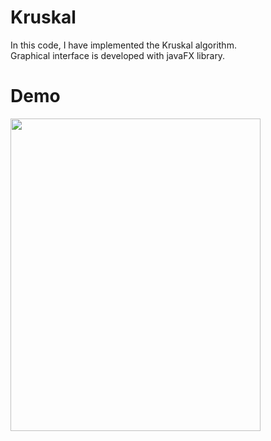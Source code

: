 # Kruskal

In this code, I have implemented the Kruskal algorithm. </br>
Graphical interface is developed with javaFX library.

# Demo
<img src="https://https://github.com/taravatp/Kruskal/blob/main/demo.gif" width="400" height="500">
